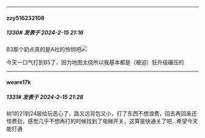 
*****

####  zzy516232108  
##### 1330#       发表于 2024-2-15 21:16

B3那个奶点真的是A社的怜悯吧<img src="https://static.saraba1st.com/image/smiley/face2017/067.png" referrerpolicy="no-referrer">

今天一口气打到B5了，因为地图太绕所以我基本都是（被迫）狂升级碾压的


*****

####  weare17k  
##### 1331#       发表于 2024-2-15 21:28

树1的21到24层给玩恶心了，路又远背包又小，打了东西不想浪费，回去再回来还怪费劲，感觉几乎不想再打的时候找到了电梯开关，这算是快通关了吧…希望今天能打通

